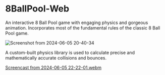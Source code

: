# 8BallPool-Web
An interactive 8 Ball Pool game with engaging physics and gorgeous animation. Incorporates most of the fundamental rules of the classic 8 Ball Pool game. 

![Screenshot from 2024-06-05 20-40-34](https://github.com/tmalik1116/8BallPool-Web/assets/146396156/43f28c80-3e0f-4930-b557-9f432388f9f1)

A custom-built physics library is used to calculate precise and mathematically accurate collisions and bounces. 



[Screencast from 2024-06-05 22-22-01.webm](https://github.com/tmalik1116/8BallPool-Web/assets/146396156/13ffe7fd-bc64-46ae-b816-00ec8a7d7808)
